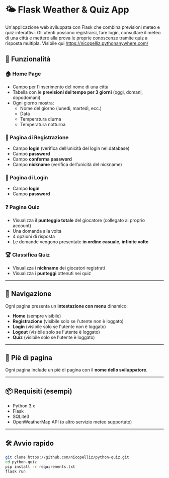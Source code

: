 # 🌤️ Flask Weather & Quiz App

Un'applicazione web sviluppata con Flask che combina previsioni meteo e quiz interattivi. Gli utenti possono registrarsi, fare login, consultare il meteo di una città e mettere alla prova le proprie conoscenze tramite quiz a risposta multipla.
Visibile qui https://nicopelliz.pythonanywhere.com/

## 🔧 Funzionalità

### 🏠 Home Page
- Campo per l'inserimento del nome di una città
- Tabella con le **previsioni del tempo per 3 giorni** (oggi, domani, dopodomani)
- Ogni giorno mostra:
  - Nome del giorno (lunedì, martedì, ecc.)
  - Data
  - Temperatura diurna
  - Temperatura notturna

### 📝 Pagina di Registrazione
- Campo **login** (verifica dell’unicità del login nel database)
- Campo **password**
- Campo **conferma password**
- Campo **nickname** (verifica dell’unicità del nickname)

### 🔐 Pagina di Login
- Campo **login**
- Campo **password**

### ❓ Pagina Quiz
- Visualizza il **punteggio totale** del giocatore (collegato al proprio account)
- Una domanda alla volta
- 4 opzioni di risposta
- Le domande vengono presentate **in ordine casuale**, **infinite volte**

### 🏆 Classifica Quiz
- Visualizza i **nickname** dei giocatori registrati
- Visualizza i **punteggi** ottenuti nei quiz

---

## 🧭 Navigazione

Ogni pagina presenta un **intestazione con menu** dinamico:

- **Home** (sempre visibile)
- **Registrazione** (visibile solo se l'utente non è loggato)
- **Login** (visibile solo se l'utente non è loggato)
- **Logout** (visibile solo se l'utente è loggato)
- **Quiz** (visibile solo se l'utente è loggato)

---

## 👣 Piè di pagina

Ogni pagina include un piè di pagina con il **nome dello sviluppatore**.

---

## 📦 Requisiti (esempi)
- Python 3.x
- Flask
- SQLite3
- OpenWeatherMap API (o altro servizio meteo supportato)

---

## 🛠️ Avvio rapido

```bash
git clone https://github.com/nicopelliz/python-quiz.git
cd python-quiz
pip install -r requirements.txt
flask run
